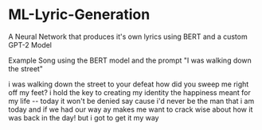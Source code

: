 # ML-Lyric-Generation
 A Neural Network that produces it's own lyrics using BERT and a custom GPT-2 Model

Example Song using the BERT model and the prompt "I was walking down the street"

i was walking down the street
to your defeat
how did you sweep me right off my feet?
i hold the key to creating my identity
the happiness meant for my life -- today it won't be denied say
cause i'd never be the man that i am today
and if we had our way
ay
makes me want to crack wise about how it was back in the day!
but i got to get it my way
